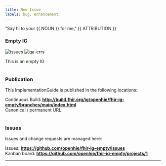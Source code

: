 ```yaml
---
title: New Issue
labels: bug, enhancement
---
```


<!--#
NOUN=mother
ATTRIBUTION=Mark Wahlberg
$-->

"Say hi to your {{ NOUN }} for me," {{ ATTRIBUTION }}

### Empty IG

![issues](https://img.shields.io/github/issues/costateixeira/rules)
![qa-errs](https://img.shields.io/endpoint?url=https://raw.githubusercontent.com/costateixeira/rules/master/qa-errs.json)



This is an empty IG
<br> </br>
###
### Publication
This ImplementationGuide is published in the following locations:

Continuous Build: __http://build.fhir.org/ig/openhie/fhir-ig-empty/branches/main/index.html__  
Canonical / permanent URL: 
<br> </br>

### Issues
Issues and change requests are managed here:  

Issues:  __https://github.com/openhie/fhir-ig-empty/issues__  
Kanban board:  __https://github.com/openhie/fhir-ig-empty/projects/1__  

---
